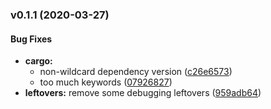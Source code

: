 <a name="v0.1.1"></a>
### v0.1.1 (2020-03-27)


#### Bug Fixes

* **cargo:**
  *  non-wildcard dependency version ([c26e6573](c26e6573))
  *  too much keywords ([07926827](07926827))
* **leftovers:**  remove some debugging leftovers ([959adb64](959adb64))
